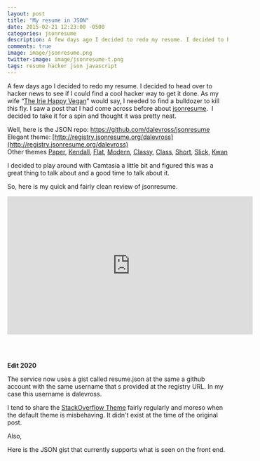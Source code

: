 ```yaml
---
layout: post
title: "My resume in JSON"
date: 2015-02-21 12:23:00 -0500
categories: jsonresume
description: A few days ago I decided to redo my resume. I decided to head over to hacker news.
comments: true
image: image/jsonresume.png
twitter-image: image/jsonresume-t.png
tags: resume hacker json javascript
---
```


A few days ago I decided to redo my resume. I decided to head over to hacker news to see if I could find a cool hacker way to get it done. As my wife “[The Irie Happy Vegan](http://www.dajeneats.com "Irie Happy Vegan")” would say, I needed to find a bulldozer to kill this fly. I saw a post that I had come across before about [jsonresume](https://jsonresume.org/).  I decided to take it for a spin and thought it was pretty neat.

Well, here is the JSON repo: https://github.com/dalevross/jsonresume  
Elegant theme: [http://registry.jsonresume.org/dalevross](http://registry.jsonresume.org/dalevross)  
Other themes [Paper](http://registry.jsonresume.org/dalevross?theme=paper), [Kendall](http://registry.jsonresume.org/dalevross?theme=kendall), [Flat](http://registry.jsonresume.org/dalevross?theme=flat), [Modern](http://registry.jsonresume.org/dalevross?theme=modern), [Classy](http://registry.jsonresume.org/dalevross?theme=classy), [Class](http://registry.jsonresume.org/dalevross?theme=class), [Short](http://registry.jsonresume.org/dalevross?theme=short), [Slick](http://registry.jsonresume.org/dalevross?theme=slick), [Kwan](http://registry.jsonresume.org/dalevross?theme=kwan)

I decided to play around with Camtasia a little bit and figured this was a great thing to talk about and a good time to talk about it.

So, here is my quick and fairly clean review of jsonresume.

<iframe width="560" height="315" src="https://www.youtube.com/embed/moBs_GMdnEw" frameborder="0" allow="accelerometer; autoplay; encrypted-media; gyroscope; picture-in-picture" allowfullscreen></iframe>

<br><br>

**Edit 2020**

The service now uses a gist called resume.json at the same a github account with the same username that s provided at the registry URL. In my case this username is dalevross.

I tend to share the [StackOverflow Theme](http://registry.jsonresume.org/dalevross?theme=stackoverflow) fairly regularly and moreso when the default theme is misbehaving. It didn't exist at the time of the original post.

Also,

Here is the JSON gist that currently supports what is seen on the front end.

<script src="https://gist.github.com/dalevross/b84a41642d5db6aa6ad82a8ce325d5db.js"></script>
